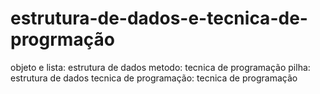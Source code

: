 # estrutura-de-dados-e-tecnica-de-progrmação
objeto e lista: estrutura de dados
metodo: tecnica de programação
pilha: estrutura de dados
tecnica de programação: tecnica de programação
